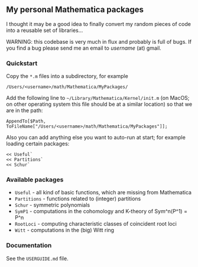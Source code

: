 
My personal Mathematica packages
--------------------------------

I thought it may be a good idea to finally convert my random pieces of code
into a reusable set of libraries...

WARNING: this codebase is very much in flux and probably is full of bugs.
If you find a bug please send me an email to _username_ (at) gmail.


### Quickstart

Copy the `*.m` files into a subdirectory, for example 

    /Users/<username>/math/Mathematica/MyPackages/

Add the following line to `~/Library/Mathematica/Kernel/init.m`  (on MacOS;
on other operating system this file should be at a similar location) so 
that we are in the path:

    AppendTo[$Path, ToFileName["/Users/<username>/math/Mathematica/MyPackages"]];

Also you can add anything else you want to auto-run at start; for example loading
certain packages:

    << Useful`
    << Partitions`
    << Schur`


### Available packages

* `Useful` - all kind of basic functions, which are missing from Mathematica
* `Partitions` - functions related to (integer) partitions
* `Schur` - symmetric polynomials
* `SymP1` - computations in the cohomology and K-theory of Sym^n(P^1) = P^n
* `RootLoci` - computing characteristic classes of coincident root loci 
* `Witt` - computations in the (big) Witt ring


### Documentation

See the `USERGUIDE.md` file.
